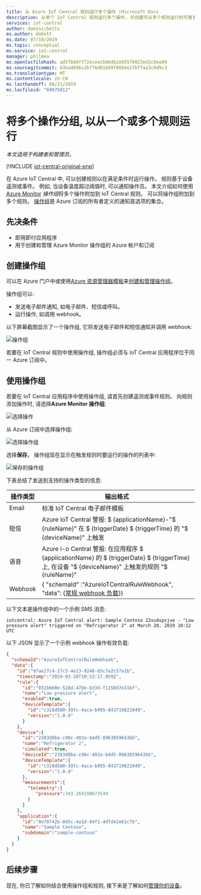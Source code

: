 ```yaml
---
title: 从 Azure IoT Central 规则运行多个操作 |Microsoft Docs
description: 从单个 IoT Central 规则运行多个操作, 并创建可从多个规则运行的可重复使用的操作组。
services: iot-central
author: dominicbetts
ms.author: dobett
ms.date: 07/10/2019
ms.topic: conceptual
ms.service: iot-central
manager: philmea
ms.openlocfilehash: ad5f660ff72eceecbb6db2e9557b023ed2c6ea99
ms.sourcegitcommit: b3bad696c2b776d018d9f06b6e27bffaa3c0d9c3
ms.translationtype: MT
ms.contentlocale: zh-CN
ms.lasthandoff: 08/21/2019
ms.locfileid: "69875812"
---
```

# <a name="group-multiple-actions-to-run-from-one-or-more-rules"></a>将多个操作分组, 以从一个或多个规则运行

*本文适用于构建者和管理员。*

[!INCLUDE [iot-central-original-pnp](../../includes/iot-central-original-pnp-note.md)]

在 Azure IoT Central 中, 可以创建规则以在满足条件时运行操作。 规则基于设备遥测或事件。 例如, 当设备温度超过阈值时, 可以通知操作员。 本文介绍如何使用[Azure Monitor](../azure-monitor/overview.md) *操作组*将多个操作附加到 IoT Central 规则。 可以将操作组附加到多个规则。 [操作组](../azure-monitor/platform/action-groups.md)是 Azure 订阅的所有者定义的通知首选项的集合。

## <a name="prerequisites"></a>先决条件

- 即用即付应用程序
- 用于创建和管理 Azure Monitor 操作组的 Azure 帐户和订阅

## <a name="create-action-groups"></a>创建操作组

可以在 Azure 门户中或使用[Azure 资源管理器模板](../azure-monitor/platform/action-groups-create-resource-manager-template.md)来[创建和管理操作组](../azure-monitor/platform/action-groups.md)。

操作组可以:

- 发送电子邮件通知, 如电子邮件、短信或呼叫。
- 运行操作, 如调用 webhook。

以下屏幕截图显示了一个操作组, 它将发送电子邮件和短信通知并调用 webhook:

![操作组](media/howto-use-action-groups/actiongroup.png)

若要在 IoT Central 规则中使用操作组, 操作组必须与 IoT Central 应用程序位于同一 Azure 订阅中。

## <a name="use-an-action-group"></a>使用操作组

若要在 IoT Central 应用程序中使用操作组, 请首先创建遥测或事件规则。 向规则添加操作时, 请选择**Azure Monitor 操作组**:

![选择操作](media/howto-use-action-groups/chooseaction.png)

从 Azure 订阅中选择操作组:

![选择操作组](media/howto-use-action-groups/chooseactiongroup.png)

选择**保存**。 操作组现在显示在触发规则时要运行的操作的列表中:

![保存的操作组](media/howto-use-action-groups/savedactiongroup.png)

下表总结了发送到支持的操作类型的信息:

| 操作类型 | 输出格式 |
| ----------- | -------------- |
| Email       | 标准 IoT Central 电子邮件模板 |
| 短信         | Azure IoT Central 警报: $ {applicationName}-"$ {ruleName}" 在 $ {triggerDate} $ {triggerTime} 的 "$ {deviceName}" 上触发 |
| 语音       | Azure i-o Central 警报: 在应用程序 $ {applicationName} 的 $ {triggerDate} $ {triggerTime} 上, 在设备 "$ {deviceName}" 上触发的规则 "$ {ruleName}" |
| Webhook     | { "schemaId" :"AzureIoTCentralRuleWebhook", "data": {[常规 webhook 负载](#payload)}} |

以下文本是操作组中的一个示例 SMS 消息:

`iotcentral: Azure IoT Central alert: Sample Contoso 22xu4spxjve - "Low pressure alert" triggered on "Refrigerator 2" at March 20, 2019 10:12 UTC`

<a id="payload"></a>以下 JSON 显示了一个示例 webhook 操作有效负载:

```json
{
  "schemaId":"AzureIoTCentralRuleWebhook",
  "data":{
    "id":"97ae27c4-17c5-4e13-9248-65c7a2c57a1b",
    "timestamp":"2019-03-20T10:53:17.059Z",
    "rule":{
      "id":"031b660e-528d-47bb-b33d-f1158d7e31bf",
      "name":"Low pressure alert",
      "enabled":true,
      "deviceTemplate":{
        "id":"c318d580-39fc-4aca-b995-843719821049",
        "version":"1.0.0"
      }
    },
    "device":{
      "id":"2383d8ba-c98c-403a-b4d5-8963859643bb",
      "name":"Refrigerator 2",
      "simulated":true,
      "deviceId":"2383d8ba-c98c-403a-b4d5-8963859643bb",
      "deviceTemplate":{
        "id":"c318d580-39fc-4aca-b995-843719821049",
        "version":"1.0.0"
      },
      "measurements":{
        "telemetry":{
           "pressure":343.269190673549
        }
      }
    },
    "application":{
      "id":"8e70742b-0d5c-4a1d-84f1-4dfd42e61c7b",
      "name":"Sample Contoso",
      "subdomain":"sample-contoso"
    }
  }
}
```

## <a name="next-steps"></a>后续步骤

现在, 你已了解如何结合使用操作组和规则, 接下来是了解如何[管理你的设备](howto-manage-devices.md)。
